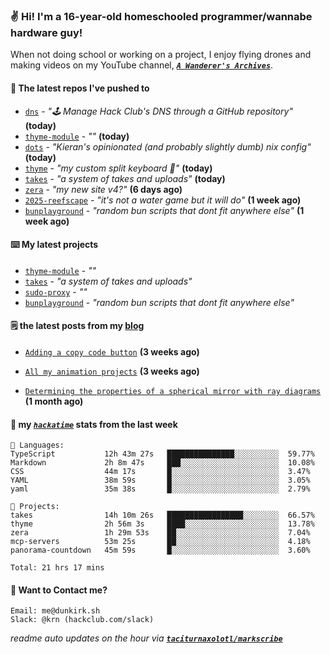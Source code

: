 ### ✌️ Hi! I'm a 16-year-old homeschooled programmer/wannabe hardware guy!

When not doing school or working on a project, I enjoy flying drones and making videos on my YouTube channel, [**_`A Wanderer's Archives`_**](https://youtube.com/@wanderer.archives).

#### 👷 The latest repos I've pushed to

- [`dns`](https://github.com/hackclub/dns) - _"🕹 Manage Hack Club's DNS through a GitHub repository"_ **(today)**
- [`thyme-module`](https://github.com/taciturnaxolotl/thyme-module) - _""_ **(today)**
- [`dots`](https://github.com/taciturnaxolotl/dots) - _"Kieran's opinionated (and probably slightly dumb) nix config"_ **(today)**
- [`thyme`](https://github.com/taciturnaxolotl/thyme) - _"my custom split keyboard 🫶"_ **(today)**
- [`takes`](https://github.com/taciturnaxolotl/takes) - _"a system of takes and uploads"_ **(today)**
- [`zera`](https://github.com/taciturnaxolotl/zera) - _"my new site v4?"_ **(6 days ago)**
- [`2025-reefscape`](https://github.com/df1317/2025-reefscape) - _"it's not a water game but it will do"_ **(1 week ago)**
- [`bunplayground`](https://github.com/taciturnaxolotl/bunplayground) - _"random bun scripts that dont fit anywhere else"_ **(1 week ago)**

#### ⌨️ My latest projects

- [`thyme-module`](https://github.com/taciturnaxolotl/thyme-module) - _""_
- [`takes`](https://github.com/taciturnaxolotl/takes) - _"a system of takes and uploads"_
- [`sudo-proxy`](https://github.com/taciturnaxolotl/sudo-proxy) - _""_
- [`bunplayground`](https://github.com/taciturnaxolotl/bunplayground) - _"random bun scripts that dont fit anywhere else"_

#### 🗒️ the latest posts from my [blog](https://dunkirk.sh)

- [`Adding a copy code button`](https://dunkirk.sh/blog/adding-a-copy-button/) **(3 weeks ago)**

- [`All my animation projects`](https://dunkirk.sh/blog/my-animations/) **(3 weeks ago)**

- [`Determining the properties of a spherical mirror with ray diagrams`](https://dunkirk.sh/blog/spherical-ray-diagrams/) **(1 month ago)**



#### 📡 my [_`hackatime`_](https://waka.hackclub.com) stats from the last week

```text
💾 Languages:
TypeScript           12h 43m 27s   ███████████████░░░░░░░░░░  59.77%
Markdown             2h 8m 47s     ███░░░░░░░░░░░░░░░░░░░░░░  10.08%
CSS                  44m 17s       █░░░░░░░░░░░░░░░░░░░░░░░░  3.47%
YAML                 38m 59s       █░░░░░░░░░░░░░░░░░░░░░░░░  3.05%
yaml                 35m 38s       █░░░░░░░░░░░░░░░░░░░░░░░░  2.79%

💼 Projects:
takes                14h 10m 26s   █████████████████░░░░░░░░  66.57%
thyme                2h 56m 3s     ████░░░░░░░░░░░░░░░░░░░░░  13.78%
zera                 1h 29m 53s    ██░░░░░░░░░░░░░░░░░░░░░░░  7.04%
mcp-servers          53m 25s       ██░░░░░░░░░░░░░░░░░░░░░░░  4.18%
panorama-countdown   45m 59s       █░░░░░░░░░░░░░░░░░░░░░░░░  3.60%

Total: 21 hrs 17 mins
```

#### 📮 Want to Contact me?

```text
Email: me@dunkirk.sh
Slack: @krn (hackclub.com/slack)
```

_readme auto updates on the hour via [**`taciturnaxolotl/markscribe`**](https://github.com/taciturnaxolotl/markscribe)_
